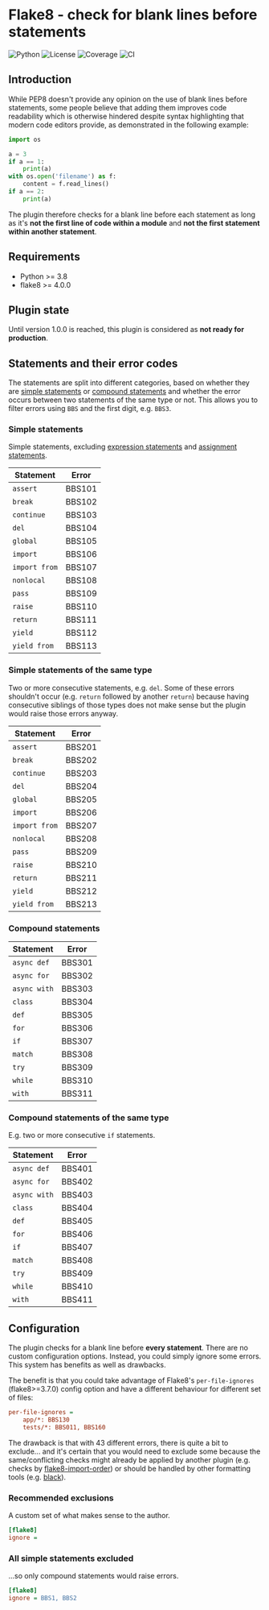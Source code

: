 # Flake8 - check for blank lines before statements

![Python](https://img.shields.io/badge/Python-3.8+-blue?logo=python&logoColor=white)
![License](https://img.shields.io/badge/License-proprietary-blue)
![Coverage](https://img.shields.io/badge/Coverage-96%25-brightgreen?logo=pytest&logoColor=white)
![CI](https://github.com/ts-mk/flake8-bbs/actions/workflows/tests.yml/badge.svg)


## Introduction

While PEP8 doesn't provide any opinion on the use of blank lines before statements, some people believe that adding them improves code readability which is otherwise hindered despite syntax highlighting that modern code editors provide, as demonstrated in the following example:

```python
import os

a = 3
if a == 1:
    print(a)
with os.open('filename') as f:
    content = f.read_lines()
if a == 2:
    print(a)
```

The plugin therefore checks for a blank line before each statement as long as it's **not the first line of code within a module** and **not the first statement within another statement**.


## Requirements

* Python >= 3.8
* flake8 >= 4.0.0


## Plugin state

Until version 1.0.0 is reached, this plugin is considered as **not ready for production**.


## Statements and their error codes

The statements are split into different categories, based on whether they are [simple statements](https://docs.python.org/3.11/reference/simple_stmts.html) or [compound statements](https://docs.python.org/3.11/reference/compound_stmts.html) and whether the error occurs between two statements of the same type or not. This allows you to filter errors using `BBS` and the first digit, e.g. `BBS3`.

### Simple statements

Simple statements, excluding [expression statements](https://docs.python.org/3.11/reference/simple_stmts.html#expression-statements) and [assignment statements](https://docs.python.org/3.11/reference/simple_stmts.html#assignment-statements).

| Statement     | Error  |
|---------------|--------|
| `assert`      | BBS101 |
| `break`       | BBS102 |
| `continue`    | BBS103 |
| `del`         | BBS104 |
| `global`      | BBS105 |
| `import`      | BBS106 |
| `import from` | BBS107 |
| `nonlocal`    | BBS108 |
| `pass`        | BBS109 |
| `raise`       | BBS110 |
| `return`      | BBS111 |
| `yield`       | BBS112 |
| `yield from`  | BBS113 |


### Simple statements of the same type

Two or more consecutive statements, e.g. `del`. Some of these errors shouldn't occur (e.g. `return` followed by another `return`) because having consecutive siblings of those types does not make sense but the plugin would raise those errors anyway.

| Statement     | Error  |
|---------------|--------|
| `assert`      | BBS201 |
| `break`       | BBS202 |
| `continue`    | BBS203 |
| `del`         | BBS204 |
| `global`      | BBS205 |
| `import`      | BBS206 |
| `import from` | BBS207 |
| `nonlocal`    | BBS208 |
| `pass`        | BBS209 |
| `raise`       | BBS210 |
| `return`      | BBS211 |
| `yield`       | BBS212 |
| `yield from`  | BBS213 |

### Compound statements

| Statement    | Error  |
|--------------|--------|
| `async def`  | BBS301 |
| `async for`  | BBS302 |
| `async with` | BBS303 |
| `class`      | BBS304 |
| `def`        | BBS305 |
| `for`        | BBS306 |
| `if`         | BBS307 |
| `match`      | BBS308 |
| `try`        | BBS309 |
| `while`      | BBS310 |
| `with`       | BBS311 |

### Compound statements of the same type

E.g. two or more consecutive `if` statements.

| Statement    | Error  |
|--------------|--------|
| `async def`  | BBS401 |
| `async for`  | BBS402 |
| `async with` | BBS403 |
| `class`      | BBS404 |
| `def`        | BBS405 |
| `for`        | BBS406 |
| `if`         | BBS407 |
| `match`      | BBS408 |
| `try`        | BBS409 |
| `while`      | BBS410 |
| `with`       | BBS411 |


## Configuration

The plugin checks for a blank line before **every statement**. There are no custom configuration options. Instead, you could simply ignore some errors. This system has benefits as well as drawbacks.

The benefit is that you could take advantage of Flake8's `per-file-ignores` (flake8>=3.7.0) config option and have a different behaviour for different set of files:

```ini
per-file-ignores =
    app/*: BBS130
    tests/*: BBS011, BBS160
```

The drawback is that with 43 different errors, there is quite a bit to exclude... and it's certain that you would need to exclude some because the same/conflicting checks might already be applied by another plugin (e.g. checks by [flake8-import-order](https://github.com/PyCQA/flake8-import-order)) or should be handled by other formatting tools (e.g. [black](https://github.com/psf/black)).

### Recommended exclusions

A custom set of what makes sense to the author.

```ini
[flake8]
ignore =
```

### All simple statements excluded

...so only compound statements would raise errors.

```ini
[flake8]
ignore = BBS1, BBS2
```
